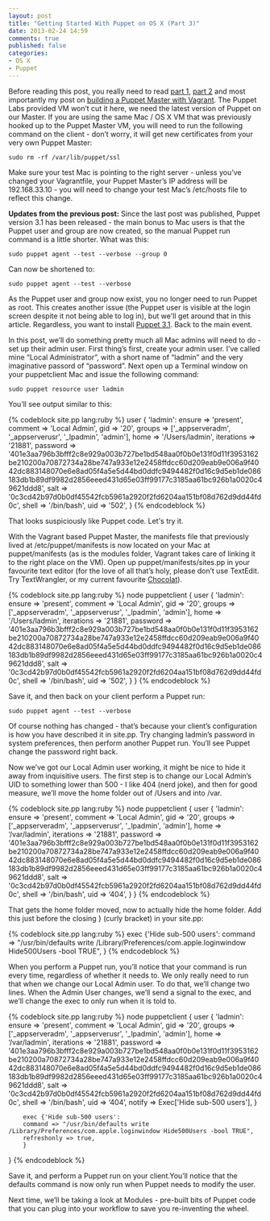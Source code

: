 ```yaml
---
layout: post
title: "Getting Started With Puppet on OS X (Part 3)"
date: 2013-02-24 14:59
comments: true
published: false
categories: 
- OS X
- Puppet
---
```

Before reading this post, you really need to read [part 1](http://grahamgilbert.com/blog/2013/01/25/getting-started-with-puppet-part-1/), [part 2](http://grahamgilbert.com/blog/2013/01/27/getting-started-with-puppet-on-os-x-part-2/) and most importantly my post on [building a Puppet Master with Vagrant](http://grahamgilbert.com/blog/2013/02/13/building-a-test-puppet-master-with-vagrant/). The Puppet Labs provided VM won’t cut it here, we need the latest version of Puppet on our Master. If you are using the same Mac / OS X VM that was previously hooked up to the Puppet Master VM, you will need to run the following command on the client - don’t worry, it will get new certificates from your very own Puppet Master:

	sudo rm -rf /var/lib/puppet/ssl
	
Make sure your test Mac is pointing to the right server - unless you’ve changed your Vagrantfile, your Puppet Master’s IP address will be 192.168.33.10 - you will need to change your test Mac’s /etc/hosts file to reflect this change.

__Updates from the previous post:__ Since the last post was published, Puppet version 3.1 has been released - the main bonus to Mac users is that the Puppet user and group are now created, so the manual Puppet run command is a little shorter. What was this:
	
	sudo puppet agent --test --verbose --group 0

Can now be shortened to:

	sudo puppet agent --test --verbose
	
As the Puppet user and group now exist, you no longer need to run Puppet as root. This creates another issue (the Puppet user is visible at the login screen despite it not being able to log in), but we'll get around that in this article. Regardless, you want to install [Puppet 3.1](http://downloads.puppetlabs.com/mac/). Back to the main event.

In this post, we’ll do something pretty much all Mac admins will need to do - set up their admin user. First thing’s first, create your admin user. I’ve called mine “Local Administrator”, with a short name of “ladmin” and the very imaginative passord of “password”. Next open up a Terminal window on your puppetclient Mac and issue the following command:

	sudo puppet resource user ladmin
	
You’ll see output similar to this:

{% codeblock site.pp lang:ruby %}
user { 'ladmin':
  ensure     => 'present',
  comment    => 'Local Admin',
  gid        => '20',
  groups     => ['_appserveradm', '_appserverusr', '_lpadmin', 'admin'],
  home       => '/Users/ladmin',
  iterations => '21881',
  password   => '401e3aa796b3bfff2c8e929a003b727be1bd548aa0f0b0e131f0d11f3953162be210200a70872734a28be747a933e12e2458ffdcc60d209eab9e006a9f4042dc883148070e6e8ad05f4a5e5d44bd0ddfc9494482f0d16c9d5eb1de086183db1b89df9982d2856eeed431d65e03ff99177c3185aa61bc926b1a0020c49621ddd8',
  salt       => '0c3cd42b97d0b0df45542fcb5961a2920f2fd6204aa151bf08d762d9dd44fd0c',
  shell      => '/bin/bash',
  uid        => '502',
}
{% endcodeblock %}

That looks suspiciously like Puppet code. Let's try it.

With the Vagrant based Puppet Master, the manifests file that previously lived at /etc/puppet/manifests is now located on your Mac at puppet/manifests (as is the modules folder, Vagrant takes care of linking it to the right place on the VM). Open up puppet/manifests/sites.pp in your favourite text editor (for the love of all that’s holy, please don’t use TextEdit. Try TextWrangler, or my current favourite [Chocolat](http://www.chocolatapp.com/)).

{% codeblock site.pp lang:ruby %}
node puppetclient {
	user { 'ladmin':
  		ensure     => 'present',
  		comment    => 'Local Admin',
  		gid    => '20',
  		groups     => ['_appserveradm', '_appserverusr', '_lpadmin', 'admin'],
  		home       => '/Users/ladmin',
  		iterations => '21881',
  		password   => '401e3aa796b3bfff2c8e929a003b727be1bd548aa0f0b0e131f0d11f3953162be210200a70872734a28be747a933e12e2458ffdcc60d209eab9e006a9f4042dc883148070e6e8ad05f4a5e5d44bd0ddfc9494482f0d16c9d5eb1de086183db1b89df9982d2856eeed431d65e03ff99177c3185aa61bc926b1a0020c49621ddd8',
  		salt       => '0c3cd42b97d0b0df45542fcb5961a2920f2fd6204aa151bf08d762d9dd44fd0c',
  		shell      => '/bin/bash',
  		uid        => '502',
	}
}
{% endcodeblock %}

Save it, and then back on your client perform a Puppet run:

	sudo puppet agent --test --verbose
	
Of course nothing has changed - that’s because your client’s configuration is how you have described it in site.pp. Try changing ladmin’s password in system preferences, then perform another Puppet run. You’ll see Puppet change the password right back.

Now we’ve got our Local Admin user working, it might be nice to hide it away from inquisitive users. The first step is to change our Local Admin’s UID to something lower than 500 - I like 404 (nerd joke), and then for good measure, we’ll move the home folder out of /Users and into /var.

{% codeblock site.pp lang:ruby %}
node puppetclient {
	user { 'ladmin':
  		ensure     => 'present',
  		comment    => 'Local Admin',
		gid        => '20',
  		groups     => ['_appserveradm', '_appserverusr', '_lpadmin', 'admin'],
  		home       => ‘/var/ladmin',
  		iterations => '21881',
  		password   => '401e3aa796b3bfff2c8e929a003b727be1bd548aa0f0b0e131f0d11f3953162be210200a70872734a28be747a933e12e2458ffdcc60d209eab9e006a9f4042dc883148070e6e8ad05f4a5e5d44bd0ddfc9494482f0d16c9d5eb1de086183db1b89df9982d2856eeed431d65e03ff99177c3185aa61bc926b1a0020c49621ddd8',
  		salt       => '0c3cd42b97d0b0df45542fcb5961a2920f2fd6204aa151bf08d762d9dd44fd0c',
  		shell      => '/bin/bash',
  		uid        => ‘404’,
	}
}
{% endcodeblock %}

That gets the home folder moved, now to actually hide the home folder. Add this just before the closing } (curly bracket) in your site.pp:

{% codeblock site.pp lang:ruby %}
exec {'Hide sub-500 users':
        command => "/usr/bin/defaults write /Library/Preferences/com.apple.loginwindow Hide500Users -bool TRUE",
        }
{% endcodeblock %}

When you perform a Puppet run, you’ll notice that your command is run every time, regardless of whether it needs to. We only really need to run that when we change our Local Admin user. To do that, we’ll change two lines. When the Admin User changes, we’ll send a signal to the exec, and we’ll change the exec to only run when it is told to.

{% codeblock site.pp lang:ruby %}
node puppetclient {
	user { 'ladmin':
  		ensure     => 'present',
  		comment    => 'Local Admin',
		gid        => '20',
  		groups     => ['_appserveradm', '_appserverusr', '_lpadmin', 'admin'],
  		home       => ‘/var/ladmin',
  		iterations => '21881',
  		password   => '401e3aa796b3bfff2c8e929a003b727be1bd548aa0f0b0e131f0d11f3953162be210200a70872734a28be747a933e12e2458ffdcc60d209eab9e006a9f4042dc883148070e6e8ad05f4a5e5d44bd0ddfc9494482f0d16c9d5eb1de086183db1b89df9982d2856eeed431d65e03ff99177c3185aa61bc926b1a0020c49621ddd8',
  		salt       => '0c3cd42b97d0b0df45542fcb5961a2920f2fd6204aa151bf08d762d9dd44fd0c',
  		shell      => '/bin/bash',
  		uid        => ‘404’,
  		notify     => Exec['Hide sub-500 users'],
	}
	
	    exec {'Hide sub-500 users':
        command => "/usr/bin/defaults write /Library/Preferences/com.apple.loginwindow Hide500Users -bool TRUE",
        refreshonly => true,
        }
}
{% endcodeblock %}

Save it, and perform a Puppet run on your client.You’ll notice that the defaults command is now only run when Puppet needs to modify the user.

Next time, we’ll be taking a look at Modules - pre-built bits of Puppet code that you can plug into your workflow to save you re-inventing the wheel.